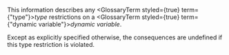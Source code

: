  



This information describes any <GlossaryTerm styled={true} term={"type"}><i>type</i></GlossaryTerm> restrictions on a <GlossaryTerm styled={true} term={"dynamic variable"}><i>dynamic variable</i></GlossaryTerm>. 



Except as explicitly specified otherwise, the consequences are undefined if this type restriction is violated.  







